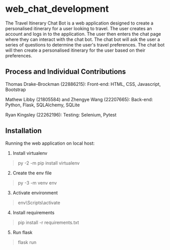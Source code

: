 # web_chat_development
The Travel Itinerary Chat Bot is a web application designed to create a personalised itinerary for a user looking to travel.
The user creates an account and logs in to the application. The user then enters the chat page where they can interact with the chat bot.
The chat bot will ask the user a series of questions to determine the user's travel preferences. 
The chat bot will then create a personalised itinerary for the user based on their preferences.

## Process and Individual Contributions

Thomas Drake-Brockman (22886215):
Front-end: HTML, CSS, Javascript, Bootstrap

Mathew Libby (21805584) and Zhengye Wang (22207665):
Back-end: Python, Flask, SQLAlchemy, SQLite 

Ryan Kingsley (22262196):
Testing: Selenium, Pytest

## Installation

Running the web application on local host:

1. Install virtualenv
> py -2 -m pip install virtualenv

2. Create the env file
> py -3 -m venv env

3. Activate environment
> env\Scripts\activate

4. Install requirements
> pip install -r requirements.txt

5. Run flask
> flask run